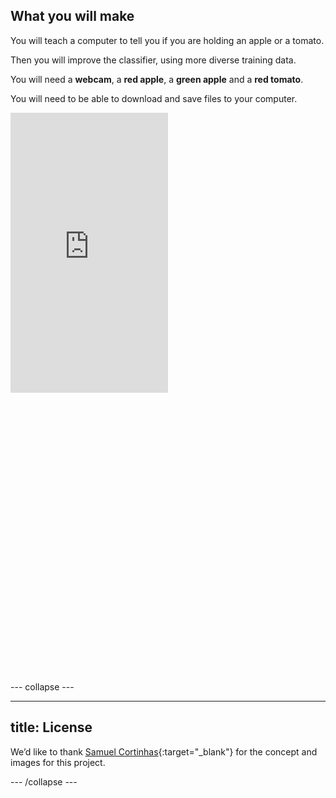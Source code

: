 ## What you will make

You will teach a computer to tell you if you are holding an apple or a tomato.

Then you will improve the classifier, using more diverse training data.

You will need a **webcam**, a **red apple**, a **green apple** and a **red tomato**.

You will need to be able to download and save files to your computer.

<html>
  <div style="position: relative; overflow: hidden; padding-top: 177.78%;">
    <iframe style="position: absolute; top: 0; left: 0; right: 0; width: 50%; height: 50%; border: none;" src="https://www.youtube.com/embed/tL629z5lMhU?rel=0&cc_load_policy=1" allowfullscreen allow="accelerometer; autoplay; clipboard-write; encrypted-media; gyroscope; picture-in-picture; web-share">
    </iframe>
  </div>
</html>

--- collapse ---

---
title: License
---

We’d like to thank [Samuel Cortinhas](https://www.kaggle.com/datasets/samuelcortinhas/apples-or-tomatoes-image-classification/data){:target="_blank"} for the concept and images for this project.

--- /collapse ---
